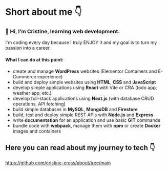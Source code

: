# Short about me 👇

### 👋 Hi, I’m Cristine, learning web development. 
I'm coding every day because I truly ENJOY it and my goal is to turn my passion into a career.
#### What I can do at this point:

- create and manage **WordPress** websites (Elementor Containers and E-Commerce experience)
- build and deploy simple websites using **HTML**, **CSS** and **JavaScript**
- develop simple applications using **React** with Vite or CRA (todo app, weather app, etc.)
- develop full-stack applications using **Next.js** (with database CRUD operations, API fetching)
- build simple databases in **MySQL**, **MongoDB** and **Firestore**
- build, test and deploy simple REST APIs with **Node.js** and **Express**
- write **documentation** for an application and use basic **GIT** commands
- bundle code with **webpack**, manage them with **npm** or create **Docker** images and containers 


## Here you can read about my journey to tech 👇
  
 https://github.com/cristine-eross/about/tree/main






